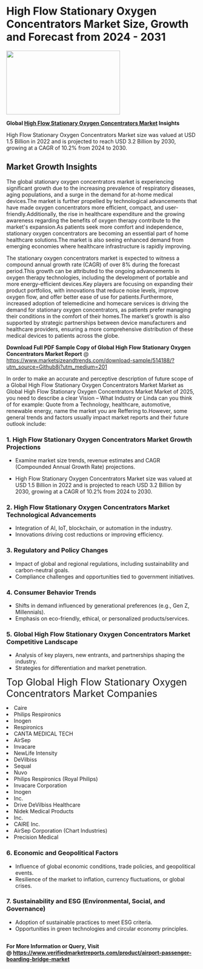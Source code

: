 <H1>High Flow Stationary Oxygen Concentrators Market Size, Growth and Forecast from 2024 - 2031</H1><img class="aligncenter size-medium wp-image-584254" src="https://thirdeyenews.in/wp-content/uploads/2024/09/Global-Market-Research-300x168.jpeg" alt="" width="300" height="168" /><p><strong>Global&nbsp;<a href="https://www.marketsizeandtrends.com/download-sample/514188/?utm_source=Github8j?utm_medium=201">High Flow Stationary Oxygen Concentrators Market</a> Insights</strong></p><p>High Flow Stationary Oxygen Concentrators Market size was valued at USD 1.5 Billion in 2022 and is projected to reach USD 3.2 Billion by 2030, growing at a CAGR of 10.2% from 2024 to 2030.</p><p><h2>Market Growth Insights</h2> <p>The global stationary oxygen concentrators market is experiencing significant growth due to the increasing prevalence of respiratory diseases, aging populations, and a surge in the demand for at-home medical devices.The market is further propelled by technological advancements that have made oxygen concentrators more efficient, compact, and user-friendly.Additionally, the rise in healthcare expenditure and the growing awareness regarding the benefits of oxygen therapy contribute to the market's expansion.As patients seek more comfort and independence, stationary oxygen concentrators are becoming an essential part of home healthcare solutions.The market is also seeing enhanced demand from emerging economies where healthcare infrastructure is rapidly improving.</p> <p>The stationary oxygen concentrators market is expected to witness a compound annual growth rate (CAGR) of over 8% during the forecast period.This growth can be attributed to the ongoing advancements in oxygen therapy technologies, including the development of portable and more energy-efficient devices.Key players are focusing on expanding their product portfolios, with innovations that reduce noise levels, improve oxygen flow, and offer better ease of use for patients.Furthermore, increased adoption of telemedicine and homecare services is driving the demand for stationary oxygen concentrators, as patients prefer managing their conditions in the comfort of their homes.The market's growth is also supported by strategic partnerships between device manufacturers and healthcare providers, ensuring a more comprehensive distribution of these medical devices to patients across the globe.</p> <p><span class=""><strong>Download Full PDF Sample Copy of Global High Flow Stationary Oxygen Concentrators Market Report</strong> @ <a href="https://www.marketsizeandtrends.com/download-sample/514188/?utm_source=Github8j?utm_medium=201" target="_blank">https://www.marketsizeandtrends.com/download-sample/514188/?utm_source=Github8j?utm_medium=201</a></span></p><p>In order to make an accurate and perceptive description of future scope of a Global&nbsp;High Flow Stationary Oxygen Concentrators Market Market as Global&nbsp;High Flow Stationary Oxygen Concentrators Market Market of 2025, you need to describe a clear Vision &ndash; What Industry or Linda can you think of for example: Quote from a Technology, healthcare, automotive, renewable energy, name the market you are Reffering to.However, some general trends and factors usually impact market reports and their future outlook include:</p><h3>1.&nbsp;<strong>High Flow Stationary Oxygen Concentrators Market Growth Projections</strong></h3><ul><li>Examine market size trends, revenue estimates and CAGR (Compounded Annual Growth Rate) projections.</li><li><p>High Flow Stationary Oxygen Concentrators Market size was valued at USD 1.5 Billion in 2022 and is projected to reach USD 3.2 Billion by 2030, growing at a CAGR of 10.2% from 2024 to 2030.</p></li></ul><h3>2.&nbsp;<strong>High Flow Stationary Oxygen Concentrators Market Technological Advancements</strong></h3><ul><li>Integration of AI, IoT, blockchain, or automation in the industry.</li><li>Innovations driving cost reductions or improving efficiency.</li></ul><h3>3.&nbsp;<strong>Regulatory and Policy Changes</strong></h3><ul><li>Impact of global and regional regulations, including sustainability and carbon-neutral goals.</li><li>Compliance challenges and opportunities tied to government initiatives.</li></ul><h3>4.&nbsp;<strong>Consumer Behavior Trends</strong></h3><ul><li>Shifts in demand influenced by generational preferences (e.g., Gen Z, Millennials).</li><li>Emphasis on eco-friendly, ethical, or personalized products/services.</li></ul><h3>5.&nbsp;<strong>Global High Flow Stationary Oxygen Concentrators Market Competitive Landscape</strong></h3><ul><li>Analysis of key players, new entrants, and partnerships shaping the industry.</li><li>Strategies for differentiation and market penetration.</li></ul><p data-pm-slice="1 1 []"><span style="color: inherit; font-family: inherit; font-size: 25px;">Top Global High Flow Stationary Oxygen Concentrators Market Companies</span></p><div class="" data-test-id=""><p><li>Caire</li><li> Philips Respironics</li><li> Inogen</li><li> Respironics</li><li> CANTA MEDICAL TECH</li><li> AirSep</li><li> Invacare</li><li> NewLife Intensity</li><li> DeVilbiss</li><li> Sequal</li><li> Nuvo</li><li> Philips Respironics (Royal Philips)</li><li> Invacare Corporation</li><li> Inogen</li><li> Inc.</li><li> Drive DeVilbiss Healthcare</li><li> Nidek Medical Products</li><li> Inc.</li><li> CAIRE Inc.</li><li> AirSep Corporation (Chart Industries)</li><li> Precision Medical</li></p></div><h3>6.&nbsp;<strong>Economic and Geopolitical Factors</strong></h3><ul><li>Influence of global economic conditions, trade policies, and geopolitical events.</li><li>Resilience of the market to inflation, currency fluctuations, or global crises.</li></ul><h3>7.&nbsp;<strong>Sustainability and ESG (Environmental, Social, and Governance)</strong></h3><ul><li>Adoption of sustainable practices to meet ESG criteria.</li><li>Opportunities in green technologies and circular economy principles.</li></ul><h2><strong style="font-size: 14px;">For More Information or Query, Visit @&nbsp;</strong><a style="background-color: #ffffff; font-size: 14px;" href="https://www.marketsizeandtrends.com/report/high-flow-stationary-oxygen-concentrators-market/" target="_blank">https://www.verifiedmarketreports.com/product/airport-passenger-boarding-bridge-market</a></h2>